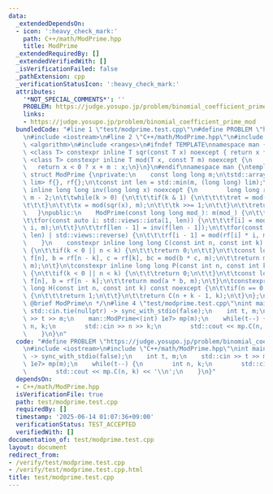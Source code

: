 ```yaml
---
data:
  _extendedDependsOn:
  - icon: ':heavy_check_mark:'
    path: C++/math/ModPrime.hpp
    title: ModPrime
  _extendedRequiredBy: []
  _extendedVerifiedWith: []
  _isVerificationFailed: false
  _pathExtension: cpp
  _verificationStatusIcon: ':heavy_check_mark:'
  attributes:
    '*NOT_SPECIAL_COMMENTS*': ''
    PROBLEM: https://judge.yosupo.jp/problem/binomial_coefficient_prime_mod
    links:
    - https://judge.yosupo.jp/problem/binomial_coefficient_prime_mod
  bundledCode: "#line 1 \"test/modprime.test.cpp\"\n#define PROBLEM \"https://judge.yosupo.jp/problem/binomial_coefficient_prime_mod\"\
    \n#include <iostream>\n#line 2 \"C++/math/ModPrime.hpp\"\n#include <array>\n#include\
    \ <algorithm>\n#include <ranges>\n#ifndef TEMPLATE\nnamespace man {\ntemplate\
    \ <class T> constexpr inline T sqr(const T x) noexcept { return x * x; }\ntemplate\
    \ <class T> constexpr inline T mod(T x, const T m) noexcept {\n    x %= m;\n \
    \   return x < 0 ? x + m : x;\n}\n}\n#endif\nnamespace man {\ntemplate <int lim>\
    \ struct ModPrime {\nprivate:\n    const long long m;\n\tstd::array<long long,\
    \ lim> f{}, rf{};\n\tconst int len = std::min(m, (long long) lim);\n    constexpr\
    \ inline long long inv(long long x) noexcept {\n        long long ret = 1, k =\
    \ m - 2;\n\t\twhile(k > 0) {\n\t\t\tif(k & 1) {\n\t\t\t\tret = mod(ret * x, m);\n\
    \t\t\t}\n\t\t\tx = mod(sqr(x), m);\n\t\t\tk >>= 1;\n\t\t}\n\t\treturn ret;\n \
    \   }\npublic:\n    ModPrime(const long long mod_): m(mod_) {\n\t\tf[0] = 1;\n\
    \t\tfor(const auto i: std::views::iota(1, len)) {\n\t\t\tf[i] = mod(f[i - 1] *\
    \ i, m);\n\t\t}\n\t\trf[len - 1] = inv(f[len - 1]);\n\t\tfor(const auto i: std::views::iota(1,\
    \ len) | std::views::reverse) {\n\t\t\trf[i - 1] = mod(rf[i] * i, m);\n\t\t}\n\
    \    }\n    constexpr inline long long C(const int n, const int k) const noexcept\
    \ {\n\t\tif(k < 0 || n < k) {\n\t\t\treturn 0;\n\t\t}\n\t\tconst long long a =\
    \ f[n], b = rf[n - k], c = rf[k], bc = mod(b * c, m);\n\t\treturn mod(a * bc,\
    \ m);\n\t}\n\tconstexpr inline long long P(const int n, const int k) const noexcept\
    \ {\n\t\tif(k < 0 || n < k) {\n\t\t\treturn 0;\n\t\t}\n\t\tconst long long a =\
    \ f[n], b = rf[n - k];\n\t\treturn mod(a * b, m);\n\t}\n\tconstexpr inline long\
    \ long H(const int n, const int k) const noexcept {\n\t\tif(n == 0 && k == 0)\
    \ {\n\t\t\treturn 1;\n\t\t}\n\t\treturn C(n + k - 1, k);\n\t}\n};\n}\n/**\n *\
    \ @brief ModPrime\n */\n#line 4 \"test/modprime.test.cpp\"\nint main() {\n   \
    \ std::cin.tie(nullptr) -> sync_with_stdio(false);\n    int t, m;\n    std::cin\
    \ >> t >> m;\n    man::ModPrime<(int) 1e7> mp(m);\n    while(t--) {\n        int\
    \ n, k;\n        std::cin >> n >> k;\n        std::cout << mp.C(n, k) << '\\n';\n\
    \    }\n}\n"
  code: "#define PROBLEM \"https://judge.yosupo.jp/problem/binomial_coefficient_prime_mod\"\
    \n#include <iostream>\n#include \"C++/math/ModPrime.hpp\"\nint main() {\n    std::cin.tie(nullptr)\
    \ -> sync_with_stdio(false);\n    int t, m;\n    std::cin >> t >> m;\n    man::ModPrime<(int)\
    \ 1e7> mp(m);\n    while(t--) {\n        int n, k;\n        std::cin >> n >> k;\n\
    \        std::cout << mp.C(n, k) << '\\n';\n    }\n}"
  dependsOn:
  - C++/math/ModPrime.hpp
  isVerificationFile: true
  path: test/modprime.test.cpp
  requiredBy: []
  timestamp: '2025-06-14 01:07:36+09:00'
  verificationStatus: TEST_ACCEPTED
  verifiedWith: []
documentation_of: test/modprime.test.cpp
layout: document
redirect_from:
- /verify/test/modprime.test.cpp
- /verify/test/modprime.test.cpp.html
title: test/modprime.test.cpp
---
```


